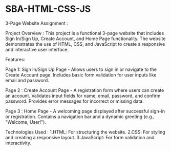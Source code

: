 # SBA-HTML-CSS-JS
3-Page Website Assignment : 

Project Overview :
   This project is a functional 3-page website that includes Sign In/Sign Up, Create Account, and Home Page functionality. The website demonstrates the use of HTML, CSS, and JavaScript to create a responsive and interactive user interface.

Features:

Page 1: 
Sign In/Sign Up Page - 
  Allows users to sign in or navigate to the Create Account page.
Includes basic form validation for user inputs like email and password.

Page 2 :
Create Account Page - 
  A registration form where users can create an account.
Validates input fields for name, email, password, and confirm password.
Provides error messages for incorrect or missing data.

Page 3 : 
Home Page -
  A welcoming page displayed after successful sign-in or registration.
Contains a navigation bar and a dynamic greeting (e.g., "Welcome, User!").

Technologies Used : 
1.HTML: For structuring the website.
2.CSS: For styling and creating a responsive layout.
3.JavaScript: For form validation and interactivity.
